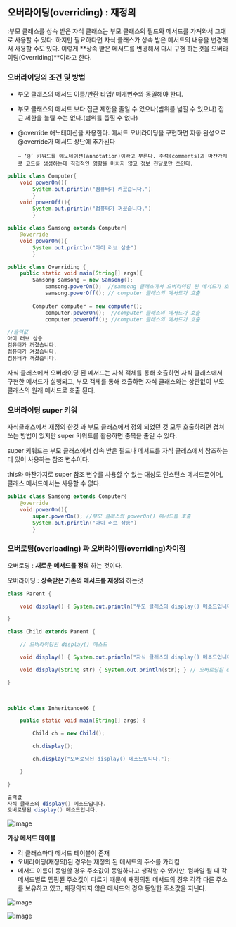 ## 오버라이딩(overriding) : 재정의

:부모 클래스를 상속 받은 자식 클래스는 부모 클래스의 필드와 메서드를 가져와서 그대로 사용할 수 있다. 하지만 필요하다면 자식 클래스가 상속 받은 메서드의 내용을 변경해서 사용할 수도 있다. 이렇게 **상속 받은 메서드를 변경해서 다시 구현 하는것을 오버라이딩(Overriding)**이라고 한다. 

### 오버라이딩의 조건 및 방법

- 부모 클래스의 메서드 이름/반환 타입/ 매개변수와 동일해야 한다.
- 부모 클래스의 메서드 보다 접근 제한을 줄일 수 있으나(범위를 넓힐 수 있으나) 접근 제한을 늘릴 수는 없다.(범위를 좁힐 수 없다)
- @override 애노테이션을 사용한다.  메서드 오버라이딩을 구현하면 자동 완성으로 @override가 메서드 상단에 추가된다

      → ‘@’ 키워드를 애노테이션(annotation)이라고 부른다. 주석(comments)과 마찬가지로 코드를 생성하는데 직접적인 영향을 미치지 않고 정보 전달로만 쓰인다.

```java
public class Computer{
	void powerOn(){
		System.out.println("컴퓨터가 켜졌습니다.")
		}
	void powerOff(){
		System.out.println("컴퓨터가 꺼졌습니다.")
		}
```

```java
public class Samsong extends Computer{
	@override
	void powerOn(){
		System.out.println("아이 러브 삼송")
		}

```

```java
public class Overriding {
	public static void main(String[] args){
		Samsong samsong = new Samsong();
			samsong.powerOn();  //samsong 클래스에서 오버라이딩 된 메서드가 호출
			samsong.powerOff(); // computer 클래스의 메서드가 호출
		
		Computer computer = new computer();
			computer.powerOn();  //computer 클래스의 메서드가 호출
			computer.powerOff(); //computer 클래스의 메서드가 호출
```

```java
//출력값
아이 러브 삼송
컴퓨터가 꺼졌습니다.
컴퓨터가 켜졌습니다.
컴퓨터가 꺼졌습니다.
```

자식 클래스에서 오버라이딩 된 메서드는 자식 객체를 통해 호출하면 자식 클래스에서 구현한 메서드가 실행되고, 부모 객체를 통해 호출하면 자식 클래스와는 상관없이 부모 클래스의 원래 메서드로 호출 된다.

### 오버라이딩 super 키워

자식클래스에서 재정의 한것 과 부모 클래스에서 정의 되었던 것 모두 호출하려면 겹쳐 쓰는 방법이 있지만 super 키워드를 활용하면 중복을 줄일 수 있다.

super 키워드는 부모 클래스에서 상속 받은 필드나 메서드를 자식 클레스에서 참조하는 데 있어 사용하는 참조 변수이다.

this와 마찬가지로  super 참조 변수를 사용할 수 있는 대상도 인스턴스 메서드뿐이며, 클래스 메서드에서는 사용할 수 없다.

```java
public class Samsong extends Computer{
	@override
	void powerOn(){
		super.powerOn(); //부모 클래스의 powerOn() 메서드를 호출
		System.out.println("아이 러브 삼송")
		}

```

### 오버로딩(overloading) 과 오버라이딩(overriding)차이점

오버로딩 : **새로운 메서드를 정의** 하는 것이다.

오버라이딩 : **상속받은 기존의 메서드를 재정의** 하는것

```java
class Parent {

    void display() { System.out.println("부모 클래스의 display() 메소드입니다."); }

}

class Child extends Parent {

    // 오버라이딩된 display() 메소드

    void display() { System.out.println("자식 클래스의 display() 메소드입니다."); }

    void display(String str) { System.out.println(str); } // 오버로딩된 display() 메소드

}

 

public class Inheritance06 {

    public static void main(String[] args) {

        Child ch = new Child();

        ch.display();

        ch.display("오버로딩된 display() 메소드입니다.");

    }

}
```

```java
출력값
자식 클래스의 display() 메소드입니다.
오버로딩된 display() 메소드입니다.
```

![image](https://github.com/somi9954/Java/assets/137499604/6f9f5b07-f932-42dc-b794-a2e1a020bacb)


**가상 메서드 테이블**

- 각 클래스마다 메서드 테이블이 존재
- 오버라이딩(재정의)된 경우는 재정의 된 메서드의 주소를 가리킴
- 메서드 이름이 동일할 경우 주소값이 동일하다고 생각할 수 있지만, 컴파일 될 때 각 메서드별로 맵핑된 주소값이 다르기 때문에 재정의된 메서드의 경우 각각 다른 주소를 보유하고 있고, 재정의되지 않은 메서드의 경우 동일한 주소값을 지닌다.

![image](https://github.com/somi9954/Java/assets/137499604/443862cf-653d-419f-8698-58352542fc0a)


![image](https://github.com/somi9954/Java/assets/137499604/7150f603-5adb-4f9e-afe4-b4c9be6ae045)
